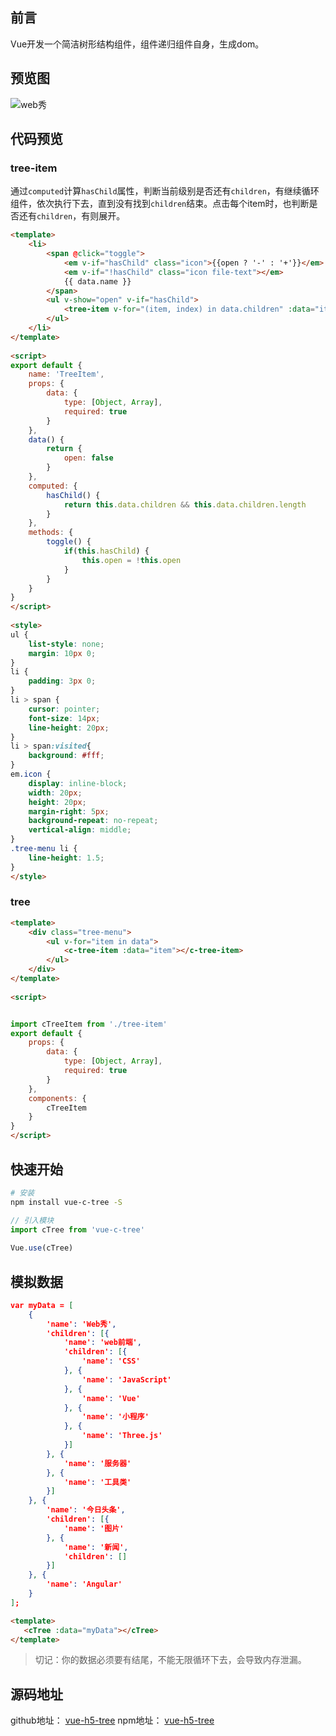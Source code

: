 ## 前言
Vue开发一个简洁树形结构组件，组件递归组件自身，生成dom。

## 预览图

![web秀](http://cdn.javanx.cn/wp-content/themes/lensnews2.2/images/post/20181122171310.gif)

## 代码预览
### tree-item
通过`computed`计算`hasChild`属性，判断当前级别是否还有`children`，有继续循环组件，依次执行下去，直到没有找到`children`结束。点击每个item时，也判断是否还有`children`，有则展开。
```html
<template>
    <li>
        <span @click="toggle">
            <em v-if="hasChild" class="icon">{{open ? '-' : '+'}}</em>
            <em v-if="!hasChild" class="icon file-text"></em>
            {{ data.name }}
        </span>
        <ul v-show="open" v-if="hasChild">
            <tree-item v-for="(item, index) in data.children" :data="item" :key="index"></tree-item>
        </ul>
    </li>
</template>
 
<script>
export default {
    name: 'TreeItem',
    props: {
        data: {
            type: [Object, Array],
            required: true
        }
    },
    data() {
        return {
            open: false
        }
    },
    computed: {
        hasChild() {
            return this.data.children && this.data.children.length
        }
    },
    methods: {
        toggle() {
            if(this.hasChild) {
                this.open = !this.open
            }
        }
    }
}
</script>
 
<style>
ul {
    list-style: none;
    margin: 10px 0;
}
li {
    padding: 3px 0;
}
li > span {
    cursor: pointer;
    font-size: 14px;
    line-height: 20px;
}
li > span:visited{
    background: #fff;
}
em.icon {
    display: inline-block;
    width: 20px;
    height: 20px;
    margin-right: 5px;
    background-repeat: no-repeat;
    vertical-align: middle;
}
.tree-menu li {
    line-height: 1.5;
}
</style>
```

### tree
```html
<template>
    <div class="tree-menu">
        <ul v-for="item in data">
            <c-tree-item :data="item"></c-tree-item>
        </ul>
    </div>
</template>
 
<script>


import cTreeItem from './tree-item'
export default {
    props: {
        data: {
            type: [Object, Array],
            required: true
        }
    },
    components: {
        cTreeItem
    }
}
</script>
```
## 快速开始

``` bash
# 安装
npm install vue-c-tree -S
```


```javascript
// 引入模块
import cTree from 'vue-c-tree'
 
Vue.use(cTree)
```

## 模拟数据
```json
var myData = [
    {
        'name': 'Web秀',
        'children': [{
            'name': 'web前端',
            'children': [{
                'name': 'CSS'
            }, {
                'name': 'JavaScript'
            }, {
                'name': 'Vue'
            }, {
                'name': '小程序'
            }, {
                'name': 'Three.js'
            }]
        }, {
            'name': '服务器'
        }, {
            'name': '工具类'
        }]
    }, {
        'name': '今日头条',
        'children': [{
            'name': '图片'
        }, {
            'name': '新闻',
            'children': []
        }]
    }, {
        'name': 'Angular'
    }
];
```

```html
<template>
   <cTree :data="myData"></cTree>
</template>
```

> 切记：你的数据必须要有结尾，不能无限循环下去，会导致内存泄漏。


## 源码地址
github地址： [vue-h5-tree](https://github.com/javanf/vue-c-tree) npm地址： [vue-h5-tree](https://www.npmjs.com/package/vue-h5-tree)
